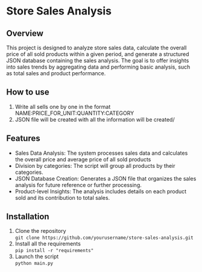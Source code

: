 # Store Sales Analysis
## Overview
This project is designed to analyze store sales data, calculate the overall price of all sold products within a given period, and generate a structured JSON database containing the sales analysis. The goal is to offer insights into sales trends by aggregating data and performing basic analysis, such as total sales and product performance.

## How to use
1. Write all sells one by one in the format NAME:PRICE_FOR_UNIT:QUANTITY:CATEGORY
2. JSON file will be created with all the information will be created/

## Features
- Sales Data Analysis: The system processes sales data and calculates the overall price and average price of all sold products
- Division by categories: The script will group all products by their categories.
- JSON Database Creation: Generates a JSON file that organizes the sales analysis for future reference or further processing.
- Product-level Insights: The analysis includes details on each product sold and its contribution to total sales.

## Installation
1. Clone the repository  
`git clone https://github.com/yourusername/store-sales-analysis.git`
2. Install all the requirements  
   `pip install -r "requirements"`
3. Launch the script  
   `python main.py`
